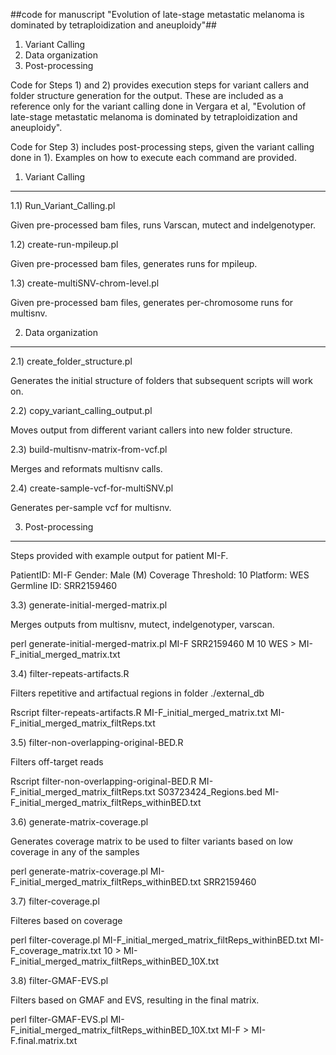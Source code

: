 ##code for manuscript "Evolution of late-stage metastatic melanoma is dominated by tetraploidization and aneuploidy"##

1) Variant Calling
2) Data organization
3) Post-processing

Code for Steps 1) and 2) provides execution steps for variant callers and folder structure generation for the output. These are included as a reference only for the variant calling done in Vergara et al, "Evolution of late-stage metastatic melanoma is dominated by tetraploidization and aneuploidy".   

Code for Step 3) includes post-processing steps, given the variant calling done in 1). Examples on how to execute each command are provided. 

1) Variant Calling
------------------

1.1) Run_Variant_Calling.pl

Given pre-processed bam files, runs Varscan, mutect and indelgenotyper.

1.2) create-run-mpileup.pl

Given pre-processed bam files, generates runs for mpileup.

1.3) create-multiSNV-chrom-level.pl
 
Given pre-processed bam files, generates per-chromosome runs for multisnv.

2) Data organization
--------------------

2.1) create_folder_structure.pl 

Generates the initial structure of folders that subsequent scripts will work on.

2.2) copy_variant_calling_output.pl 

Moves output from different variant callers into new folder structure.

2.3) build-multisnv-matrix-from-vcf.pl

Merges and reformats multisnv calls.

2.4) create-sample-vcf-for-multiSNV.pl  

Generates per-sample vcf for multisnv.

3) Post-processing
------------------ 

Steps provided with example output for patient MI-F.

PatientID: MI-F
Gender: Male (M)
Coverage Threshold: 10
Platform: WES
Germline ID: SRR2159460

3.3) generate-initial-merged-matrix.pl

Merges outputs from multisnv, mutect, indelgenotyper, varscan.

perl generate-initial-merged-matrix.pl MI-F SRR2159460 M 10 WES > MI-F_initial_merged_matrix.txt

3.4) filter-repeats-artifacts.R

Filters repetitive and artifactual regions in folder ./external_db

Rscript filter-repeats-artifacts.R  MI-F_initial_merged_matrix.txt  MI-F_initial_merged_matrix_filtReps.txt 

3.5) filter-non-overlapping-original-BED.R

Filters off-target reads

Rscript filter-non-overlapping-original-BED.R MI-F_initial_merged_matrix_filtReps.txt S03723424_Regions.bed MI-F_initial_merged_matrix_filtReps_withinBED.txt

3.6) generate-matrix-coverage.pl

Generates coverage matrix to be used to filter variants based on low coverage in any of the samples 

perl generate-matrix-coverage.pl MI-F_initial_merged_matrix_filtReps_withinBED.txt SRR2159460

3.7) filter-coverage.pl

Filteres based on coverage

perl filter-coverage.pl MI-F_initial_merged_matrix_filtReps_withinBED.txt MI-F_coverage_matrix.txt 10 > MI-F_initial_merged_matrix_filtReps_withinBED_10X.txt 

3.8) filter-GMAF-EVS.pl

Filters based on GMAF and EVS, resulting in the final matrix.

perl filter-GMAF-EVS.pl MI-F_initial_merged_matrix_filtReps_withinBED_10X.txt MI-F > MI-F.final.matrix.txt

